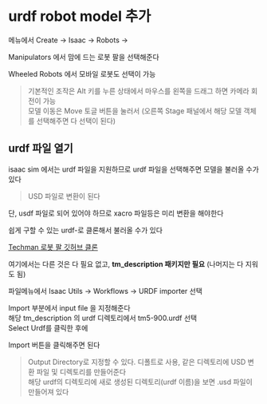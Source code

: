 # urdf robot model 추가
메뉴에서 Create -> Isaac -> Robots -> 

Manipulators 에서 
맘에 드는 로봇 팔을 선택해준다  

Wheeled Robots 에서 모바일 로봇도 선택이 가능  


> 기본적인 조작은 Alt 키를 누른 상태에서 마우스를 왼쪽을 드래그 하면 카메라 회전이 가능   
모델 이동은 Move 토글 버튼을 눌러서 (오른쪽 Stage 패널에서 해당 모델 객체를 선택해주면 다 선택이 된다)   




## urdf 파일 열기
isaac sim 에서는 urdf 파일을 지원하므로 urdf 파일을 선택해주면 모델을 불러올 수가 있다   

> USD 파일로 변환이 된다   

단, usdf 파일로 되어 있어야 하므로 xacro 파일등은 미리 변환을 해야한다  

쉽게 구할 수 있는 urdf-로 클론해서 불러올 수가 있다 

[Techman 로봇 팔 깃허브 클론](https://github.com/TechmanRobotInc/tmr_ros1)   

여기에서는 다른 것은 다 필요 없고, **tm_description 패키지만 필요** (나머지는 다 지워도 됨)  

파일메뉴에서 Isaac Utils -> Workflows -> URDF importer 선택

Import 부분에서 input file 을 지정해준다   
해당 tm_description 의 urdf 디렉토리에서 tm5-900.urdf 선택  
Select Urdf를 클릭한 후에   

Import 버튼을 클릭해주면 된다 
  
> Output Directory로 지정할 수 있다. 디폴트로 사용, 같은 디렉토리에 USD 변환 파일 및 디렉토리를 만들어준다   
해당 urdf의 디렉토리에 새로 생성된 디렉토리(urdf 이름)을 보면 .usd 파일이 만들어져 있다 


